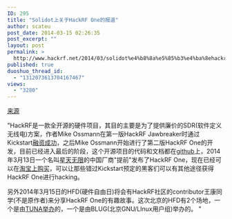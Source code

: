 ```yaml
---
ID: 295
title: "Solidot上关于HackRF One的报道"
author: scateu
post_date: 2014-03-15 02:26:35
post_excerpt: ""
layout: post
permalink: >
  http://www.hackrf.net/2014/03/solidot%e4%b8%8a%e5%85%b3%e4%ba%8ehackrf-one%e7%9a%84%e6%8a%a5%e9%81%93/
published: true
duoshuo_thread_id:
  - "1312073613704167467"
views:
  - "3280"
---
```

<p><a href="http://www.solidot.org/story?sid=38728">来源</a></p>

<p>"HackRF是一款全开源的硬件项目，其目的主要是为了提供廉价的SDR(软件定义无线电)方案，作者Mike Ossmann在第一版HackRF Jawbreaker时通过Kickstart<a href="https://www.kickstarter.com/projects/mossmann/hackrf-an-open-source-sdr-platform">融资成功</a>，之后Mike Ossmann开始进行了第二版HackRF One的开发，目前已经进入最后的阶段，这个开源项目的代码和文档都在<a href="https://github.com/mossmann/hackrf">github</a>上，2014年3月13日一个名叫<a href="http://item.taobao.com/item.htm?spm=a230r.1.14.12.P2d8yW&amp;id=37799385530&amp;_u=e8mdcjb26ed">星天无限</a>的中国厂商"提前"发布了HackRF One，现在已经可以在<a href="http://item.taobao.com/item.htm?spm=a230r.1.14.12.P2d8yW&amp;id=37799385530&amp;_u=e8mdcjb26ed">淘宝上购买</a>，可以让那些错过Kickstart预定的黑客们可以有其他途径获得HackRF One进行hacking。</p>

<p>另外2014年3月15日的HFD(硬件自由日)将会有HackRF社区的contributor王康同学(不是原作者)来分享HackRF One的有趣故事。这次北京的HFD有2个场地，一个是由<a href="http://wiki.hfday.org/2014/China/Beijing/TUNA">TUNA举办</a>的，一个是由BLUG(北京GNU/LInux用户组)举办的。 "</p>
